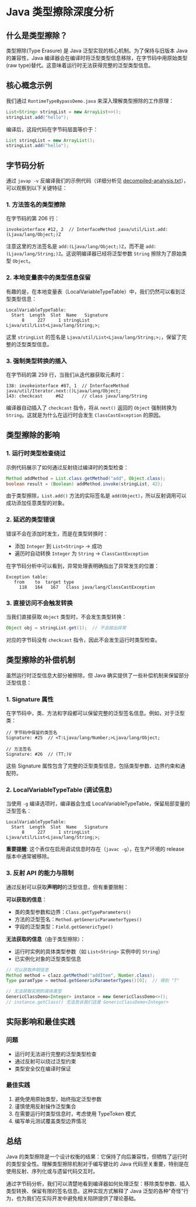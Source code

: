 # Java 类型擦除深度分析

## 什么是类型擦除？

类型擦除(Type Erasure) 是 Java 泛型实现的核心机制。为了保持与旧版本 Java 的兼容性，Java 编译器会在编译时将泛型类型信息移除，在字节码中用原始类型(raw type)替代。这意味着运行时无法获得完整的泛型类型信息。

## 核心概念示例

我们通过 `RuntimeTypeBypassDemo.java` 来深入理解类型擦除的工作原理：

```java
List<String> stringList = new ArrayList<>();
stringList.add("hello");
```

编译后，这段代码在字节码层面等价于：

```java
List stringList = new ArrayList();
stringList.add("hello");
```

## 字节码分析

通过 `javap -v` 反编译我们的示例代码（详细分析见 [decompiled-analysis.txt](./decompiled-analysis.txt)），可以观察到以下关键特征：

### 1. 方法签名的类型擦除

在字节码的第 206 行：
```
invokeinterface #12, 2  // InterfaceMethod java/util/List.add:(Ljava/lang/Object;)Z
```

注意这里的方法签名是 `add:(Ljava/lang/Object;)Z`，而不是 `add:(Ljava/lang/String;)Z`。这说明编译器已经将泛型参数 `String` 擦除为了原始类型 `Object`。

### 2. 本地变量表中的类型信息保留

有趣的是，在本地变量表（LocalVariableTypeTable）中，我们仍然可以看到泛型类型信息：

```
LocalVariableTypeTable:
  Start  Length  Slot  Name   Signature
      8     227     1 stringList   Ljava/util/List<Ljava/lang/String;>;
```

这里 `stringList` 的签名是 `Ljava/util/List<Ljava/lang/String;>;`，保留了完整的泛型类型信息。

### 3. 强制类型转换的插入

在字节码的第 259 行，当我们从迭代器获取元素时：
```
138: invokeinterface #87, 1  // InterfaceMethod java/util/Iterator.next:()Ljava/lang/Object;
143: checkcast     #62       // class java/lang/String
```

编译器自动插入了 `checkcast` 指令，将从 `next()` 返回的 `Object` 强制转换为 `String`。这就是为什么在运行时会发生 `ClassCastException` 的原因。

## 类型擦除的影响

### 1. 运行时类型检查绕过

示例代码展示了如何通过反射绕过编译时的类型检查：

```java
Method addMethod = List.class.getMethod("add", Object.class);
boolean result = (Boolean) addMethod.invoke(stringList, 42);
```

由于类型擦除，`List.add()` 方法的实际签名是 `add(Object)`，所以反射调用可以成功添加任意类型的对象。

### 2. 延迟的类型错误

错误不会在添加时发生，而是在类型转换时：

- 添加 `Integer` 到 `List<String>` → 成功
- 遍历时自动转换 `Integer` 为 `String` → `ClassCastException`

在字节码分析中可以看到，异常处理表明确指出了异常发生的位置：

```
Exception table:
   from    to  target type
     118   164   167   Class java/lang/ClassCastException
```

### 3. 直接访问不会触发转换

当我们直接获取 `Object` 类型时，不会发生类型转换：

```java
Object obj = stringList.get(1);  // 不会抛出异常
```

对应的字节码没有 `checkcast` 指令，因此不会发生运行时类型检查。

## 类型擦除的补偿机制

虽然运行时泛型信息大部分被擦除，但 Java 确实提供了一些补偿机制来保留部分泛型信息：

### 1. Signature 属性

在字节码中，类、方法和字段都可以保留完整的泛型签名信息。例如，对于泛型类：

```
// 字节码中保留的类签名
Signature: #25  // <T:Ljava/lang/Number;>Ljava/lang/Object;

// 方法签名
Signature: #26  // (TT;)V
```

这些 Signature 属性包含了完整的泛型类型信息，包括类型参数、边界约束和通配符。

### 2. LocalVariableTypeTable (调试信息)

当使用 `-g` 编译选项时，编译器会生成 LocalVariableTypeTable，保留局部变量的泛型签名：

```
LocalVariableTypeTable:
  Start  Length  Slot  Name   Signature
      8     227     1 stringList   Ljava/util/List<Ljava/lang/String;>;
```

**重要提醒**: 这个表仅在启用调试信息时存在（`javac -g`），在生产环境的 release 版本中通常被移除。

### 3. 反射 API 的能力与限制

通过反射可以获取**声明时**的泛型信息，但有重要限制：

**可以获取的信息**：
- 类的类型参数和边界：`Class.getTypeParameters()`
- 方法的泛型签名：`Method.getGenericParameterTypes()`
- 字段的泛型类型：`Field.getGenericType()`

**无法获取的信息**（由于类型擦除）：
- 运行时实例的具体类型参数（如 `List<String>` 实例中的 `String`）
- 已实例化对象的泛型类型信息

```java
// 可以获取声明信息
Method method = clazz.getMethod("addItem", Number.class);
Type paramType = method.getGenericParameterTypes()[0];  // 得到 "T"

// 无法获取实例的具体类型
GenericClassDemo<Integer> instance = new GenericClassDemo<>();
// instance.getClass() 无法告诉我们这是 GenericClassDemo<Integer>
```

## 实际影响和最佳实践

### 问题
- 运行时无法进行完整的泛型类型检查
- 通过反射可以绕过泛型约束
- 类型安全仅在编译时保证

### 最佳实践
1. 避免使用原始类型，始终指定泛型参数
2. 谨慎使用反射操作泛型集合
3. 在需要运行时类型信息时，考虑使用 TypeToken 模式
4. 编写单元测试覆盖类型边界情况

## 总结

Java 的类型擦除是一个设计权衡的结果：它保持了向后兼容性，但牺牲了运行时的类型安全性。理解类型擦除机制对于编写健壮的 Java 代码至关重要，特别是在使用反射、序列化或与遗留代码交互时。

通过字节码分析，我们可以清楚地看到编译器如何处理泛型：移除类型参数、插入类型转换、保留有限的签名信息。这种实现方式解释了 Java 泛型的各种"奇怪"行为，也为我们在实际开发中避免相关陷阱提供了理论基础。